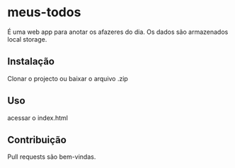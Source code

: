 # meus-todos

É uma web app  para anotar os afazeres do dia. Os dados são armazenados local storage.

## Instalação

Clonar o projecto ou baixar o arquivo .zip

## Uso

acessar o index.html


## Contribuição
Pull requests são bem-vindas. 

